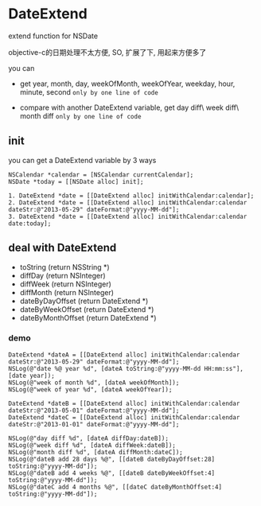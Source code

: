 DateExtend
==========

extend function for NSDate

objective-c的日期处理不太方便, SO, 扩展了下, 用起来方便多了

you can 

* get year, month, day, weekOfMonth, weekOfYear, weekday, hour, minute, second ` only by one line of code `

* compare with another DateExtend variable, get day diff\ week diff\ month diff ` only by one line of code `

## init

you can get a DateExtend variable by 3 ways


```
NSCalendar *calendar = [NSCalendar currentCalendar];
NSDate *today = [[NSDate alloc] init];

1. DateExtend *date = [[DateExtend alloc] initWithCalendar:calendar];
2. DateExtend *date = [[DateExtend alloc] initWithCalendar:calendar  dateStr:@"2013-05-29" dateFormat:@"yyyy-MM-dd"];
3. DateExtend *date = [[DateExtend alloc] initWithCalendar:calendar  date:today];
```

## deal with DateExtend

* toString (return NSString *)
* diffDay (return NSInteger)
* diffWeek (return NSInteger)
* diffMonth (return NSInteger)
* dateByDayOffset (return DateExtend *)
* dateByWeekOffset (return DateExtend *)
* dateByMonthOffset (return DateExtend *)

### demo

```
DateExtend *dateA = [[DateExtend alloc] initWithCalendar:calendar dateStr:@"2013-05-29" dateFormat:@"yyyy-MM-dd"];
NSLog(@"date %@ year %d", [dateA toString:@"yyyy-MM-dd HH:mm:ss"], [date year]);
NSLog(@"week of month %d", [dateA weekOfMonth]);
NSLog(@"week of year %d", [dateA weekOfYear]);

DateExtend *dateB = [[DateExtend alloc] initWithCalendar:calendar dateStr:@"2013-05-01" dateFormat:@"yyyy-MM-dd"];
DateExtend *dateC = [[DateExtend alloc] initWithCalendar:calendar dateStr:@"2013-01-01" dateFormat:@"yyyy-MM-dd"];

NSLog(@"day diff %d", [dateA diffDay:dateB]);
NSLog(@"week diff %d", [dateA diffWeek:dateB]);
NSLog(@"month diff %d", [dateA diffMonth:dateC]);
NSLog(@"dateB add 28 days %@", [[dateB dateByDayOffset:28] toString:@"yyyy-MM-dd"]);
NSLog(@"dateB add 4 weeks %@", [[dateB dateByWeekOffset:4] toString:@"yyyy-MM-dd"]);
NSLog(@"dateC add 4 months %@", [[dateC dateByMonthOffset:4] toString:@"yyyy-MM-dd"]);

```